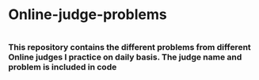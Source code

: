 <h1>Online-judge-problems<h1>

<h3>This repository contains the different problems from different Online judges I practice on  daily basis. The judge name and problem is included in code<h3>
